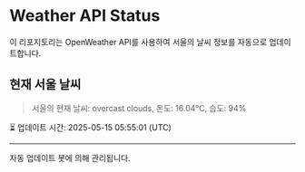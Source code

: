 
# Weather API Status

이 리포지토리는 OpenWeather API를 사용하여 서울의 날씨 정보를 자동으로 업데이트합니다.

## 현재 서울 날씨
> 서울의 현재 날씨: overcast clouds, 온도: 16.04°C, 습도: 94%

⏳ 업데이트 시간: 2025-05-15 05:55:01 (UTC)

---
자동 업데이트 봇에 의해 관리됩니다.
